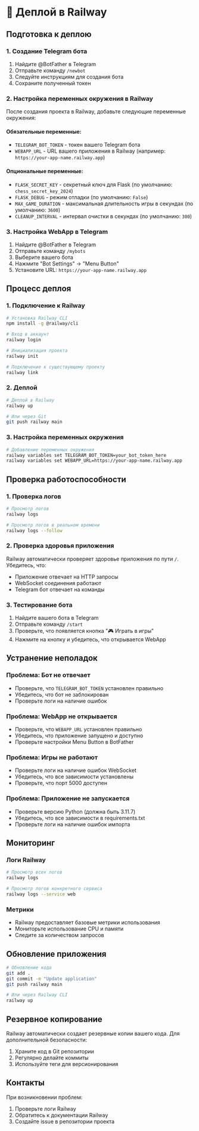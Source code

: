 # 🚀 Деплой в Railway

## Подготовка к деплою

### 1. Создание Telegram бота

1. Найдите @BotFather в Telegram
2. Отправьте команду `/newbot`
3. Следуйте инструкциям для создания бота
4. Сохраните полученный токен

### 2. Настройка переменных окружения в Railway

После создания проекта в Railway, добавьте следующие переменные окружения:

#### Обязательные переменные:
- `TELEGRAM_BOT_TOKEN` - токен вашего Telegram бота
- `WEBAPP_URL` - URL вашего приложения в Railway (например: `https://your-app-name.railway.app`)

#### Опциональные переменные:
- `FLASK_SECRET_KEY` - секретный ключ для Flask (по умолчанию: `chess_secret_key_2024`)
- `FLASK_DEBUG` - режим отладки (по умолчанию: `False`)
- `MAX_GAME_DURATION` - максимальная длительность игры в секундах (по умолчанию: `3600`)
- `CLEANUP_INTERVAL` - интервал очистки в секундах (по умолчанию: `300`)

### 3. Настройка WebApp в Telegram

1. Найдите @BotFather в Telegram
2. Отправьте команду `/mybots`
3. Выберите вашего бота
4. Нажмите "Bot Settings" → "Menu Button"
5. Установите URL: `https://your-app-name.railway.app`

## Процесс деплоя

### 1. Подключение к Railway

```bash
# Установка Railway CLI
npm install -g @railway/cli

# Вход в аккаунт
railway login

# Инициализация проекта
railway init

# Подключение к существующему проекту
railway link
```

### 2. Деплой

```bash
# Деплой в Railway
railway up

# Или через Git
git push railway main
```

### 3. Настройка переменных окружения

```bash
# Добавление переменных окружения
railway variables set TELEGRAM_BOT_TOKEN=your_bot_token_here
railway variables set WEBAPP_URL=https://your-app-name.railway.app
```

## Проверка работоспособности

### 1. Проверка логов

```bash
# Просмотр логов
railway logs

# Просмотр логов в реальном времени
railway logs --follow
```

### 2. Проверка здоровья приложения

Railway автоматически проверяет здоровье приложения по пути `/`. Убедитесь, что:

- Приложение отвечает на HTTP запросы
- WebSocket соединения работают
- Telegram бот отвечает на команды

### 3. Тестирование бота

1. Найдите вашего бота в Telegram
2. Отправьте команду `/start`
3. Проверьте, что появляется кнопка "🎮 Играть в игры"
4. Нажмите на кнопку и убедитесь, что открывается WebApp

## Устранение неполадок

### Проблема: Бот не отвечает
- Проверьте, что `TELEGRAM_BOT_TOKEN` установлен правильно
- Убедитесь, что бот не заблокирован
- Проверьте логи на наличие ошибок

### Проблема: WebApp не открывается
- Проверьте, что `WEBAPP_URL` установлен правильно
- Убедитесь, что приложение запущено и доступно
- Проверьте настройки Menu Button в BotFather

### Проблема: Игры не работают
- Проверьте логи на наличие ошибок WebSocket
- Убедитесь, что все зависимости установлены
- Проверьте, что порт 5000 доступен

### Проблема: Приложение не запускается
- Проверьте версию Python (должна быть 3.11.7)
- Убедитесь, что все зависимости в requirements.txt
- Проверьте логи на наличие ошибок импорта

## Мониторинг

### Логи Railway
```bash
# Просмотр всех логов
railway logs

# Просмотр логов конкретного сервиса
railway logs --service web
```

### Метрики
- Railway предоставляет базовые метрики использования
- Мониторьте использование CPU и памяти
- Следите за количеством запросов

## Обновление приложения

```bash
# Обновление кода
git add .
git commit -m "Update application"
git push railway main

# Или через Railway CLI
railway up
```

## Резервное копирование

Railway автоматически создает резервные копии вашего кода. Для дополнительной безопасности:

1. Храните код в Git репозитории
2. Регулярно делайте коммиты
3. Используйте теги для версионирования

## Контакты

При возникновении проблем:
1. Проверьте логи Railway
2. Обратитесь к документации Railway
3. Создайте issue в репозитории проекта 